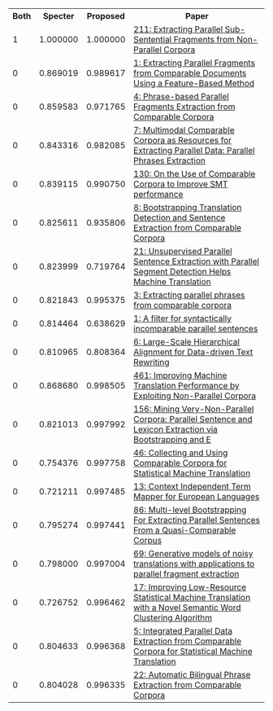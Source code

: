 <html><table><tr>
<th>Both</th>
<th>Specter</th>
<th>Proposed</th>
<th>Paper</th>
</tr>
<tr>
<td>1</td>
<td>1.000000</td>
<td>1.000000</td>
<td><a href="https://www.semanticscholar.org/paper/1937ecbd3ef4fbe29bd730d2796e43a2c1044c3f">211: Extracting Parallel Sub-Sentential Fragments from Non-Parallel Corpora</a></td>
</tr>
<tr>
<td>0</td>
<td>0.869019</td>
<td>0.989617</td>
<td><a href="https://www.semanticscholar.org/paper/0df84f1b2d463c2f6ff6eafc5b7c1876e882fe96">1: Extracting Parallel Fragments from Comparable Documents Using a Feature-Based Method</a></td>
</tr>
<tr>
<td>0</td>
<td>0.859583</td>
<td>0.971765</td>
<td><a href="https://www.semanticscholar.org/paper/9b2e6987814c186271f82f45a6240a9d865b268b">4: Phrase-based Parallel Fragments Extraction from Comparable Corpora</a></td>
</tr>
<tr>
<td>0</td>
<td>0.843316</td>
<td>0.982085</td>
<td><a href="https://www.semanticscholar.org/paper/c8f2b0ff3c735709d1c6bce76bc27455130f9265">7: Multimodal Comparable Corpora as Resources for Extracting Parallel Data: Parallel Phrases Extraction</a></td>
</tr>
<tr>
<td>0</td>
<td>0.839115</td>
<td>0.990750</td>
<td><a href="https://www.semanticscholar.org/paper/76aa910abe35e25c49a7ff67cbdc2d99b7a7dbd0">130: On the Use of Comparable Corpora to Improve SMT performance</a></td>
</tr>
<tr>
<td>0</td>
<td>0.825611</td>
<td>0.935806</td>
<td><a href="https://www.semanticscholar.org/paper/279448c1a33e7c8d2702299a18e6d85e1d503908">8: Bootstrapping Translation Detection and Sentence Extraction from Comparable Corpora</a></td>
</tr>
<tr>
<td>0</td>
<td>0.823999</td>
<td>0.719764</td>
<td><a href="https://www.semanticscholar.org/paper/07f4201c142567fd9c3e98ffc31b6caba4becfc9">21: Unsupervised Parallel Sentence Extraction with Parallel Segment Detection Helps Machine Translation</a></td>
</tr>
<tr>
<td>0</td>
<td>0.821843</td>
<td>0.995375</td>
<td><a href="https://www.semanticscholar.org/paper/deeb48ff9ff13dc66c6bcf7df0010c51984b30e4">3: Extracting parallel phrases from comparable corpora</a></td>
</tr>
<tr>
<td>0</td>
<td>0.814464</td>
<td>0.638629</td>
<td><a href="https://www.semanticscholar.org/paper/33661f929c5db008dec676455c26791149806477">1: A filter for syntactically incomparable parallel  sentences</a></td>
</tr>
<tr>
<td>0</td>
<td>0.810965</td>
<td>0.808364</td>
<td><a href="https://www.semanticscholar.org/paper/cfcee61d866a0fd322a485a724718c23c092ef5b">6: Large-Scale Hierarchical Alignment for Data-driven Text Rewriting</a></td>
</tr>
<tr>
<td>0</td>
<td>0.868680</td>
<td>0.998505</td>
<td><a href="https://www.semanticscholar.org/paper/15c28b0edbd2296324c07a0f218de83033781831">461: Improving Machine Translation Performance by Exploiting Non-Parallel Corpora</a></td>
</tr>
<tr>
<td>0</td>
<td>0.821013</td>
<td>0.997992</td>
<td><a href="https://www.semanticscholar.org/paper/84ad45bfdc278ec8ec9c5d3db2f77b916e93627c">156: Mining Very-Non-Parallel Corpora: Parallel Sentence and Lexicon Extraction via Bootstrapping and E</a></td>
</tr>
<tr>
<td>0</td>
<td>0.754376</td>
<td>0.997758</td>
<td><a href="https://www.semanticscholar.org/paper/05fb8c0eedd15b9c26aabf5e971185bffad3ad11">46: Collecting and Using Comparable Corpora for Statistical Machine Translation</a></td>
</tr>
<tr>
<td>0</td>
<td>0.721211</td>
<td>0.997485</td>
<td><a href="https://www.semanticscholar.org/paper/aa6748968a9c8904c24f46ca9600fd59fc4c46a5">13: Context Independent Term Mapper for European Languages</a></td>
</tr>
<tr>
<td>0</td>
<td>0.795274</td>
<td>0.997441</td>
<td><a href="https://www.semanticscholar.org/paper/1bc960477fe06e20c6672ff734d0ebfcc329860c">86: Multi-level Bootstrapping For Extracting Parallel Sentences From a Quasi-Comparable Corpus</a></td>
</tr>
<tr>
<td>0</td>
<td>0.798000</td>
<td>0.997004</td>
<td><a href="https://www.semanticscholar.org/paper/6472f7d98179c3217209a7ba3bcfa0f9f2a8ca7e">69: Generative models of noisy translations with applications to parallel fragment extraction</a></td>
</tr>
<tr>
<td>0</td>
<td>0.726752</td>
<td>0.996462</td>
<td><a href="https://www.semanticscholar.org/paper/252d432a21a7d30ee16bad352ed194b8a8ad6e80">17: Improving Low-Resource Statistical Machine Translation with a Novel Semantic Word Clustering Algorithm</a></td>
</tr>
<tr>
<td>0</td>
<td>0.804633</td>
<td>0.996368</td>
<td><a href="https://www.semanticscholar.org/paper/ab3a3f1c7bcb0858efe67c87ef3119bad3a1529d">5: Integrated Parallel Data Extraction from Comparable Corpora for Statistical Machine Translation</a></td>
</tr>
<tr>
<td>0</td>
<td>0.804028</td>
<td>0.996335</td>
<td><a href="https://www.semanticscholar.org/paper/1d54c3bbce2397273801f4d5e0e6fcac1aff78ab">22: Automatic Bilingual Phrase Extraction from Comparable Corpora</a></td>
</tr>
</table></html>
